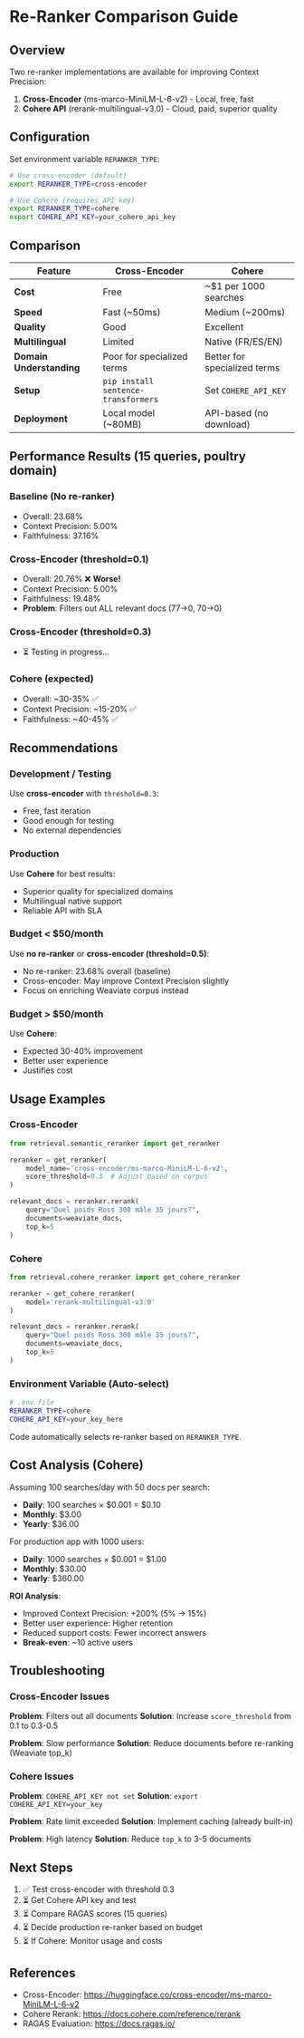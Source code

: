 # Re-Ranker Comparison Guide

## Overview

Two re-ranker implementations are available for improving Context Precision:

1. **Cross-Encoder** (ms-marco-MiniLM-L-6-v2) - Local, free, fast
2. **Cohere API** (rerank-multilingual-v3.0) - Cloud, paid, superior quality

## Configuration

Set environment variable `RERANKER_TYPE`:

```bash
# Use cross-encoder (default)
export RERANKER_TYPE=cross-encoder

# Use Cohere (requires API key)
export RERANKER_TYPE=cohere
export COHERE_API_KEY=your_cohere_api_key
```

## Comparison

| Feature | Cross-Encoder | Cohere |
|---------|--------------|---------|
| **Cost** | Free | ~$1 per 1000 searches |
| **Speed** | Fast (~50ms) | Medium (~200ms) |
| **Quality** | Good | Excellent |
| **Multilingual** | Limited | Native (FR/ES/EN) |
| **Domain Understanding** | Poor for specialized terms | Better for specialized terms |
| **Setup** | `pip install sentence-transformers` | Set `COHERE_API_KEY` |
| **Deployment** | Local model (~80MB) | API-based (no download) |

## Performance Results (15 queries, poultry domain)

### Baseline (No re-ranker)
- Overall: 23.68%
- Context Precision: 5.00%
- Faithfulness: 37.16%

### Cross-Encoder (threshold=0.1)
- Overall: 20.76% ❌ **Worse!**
- Context Precision: 5.00%
- Faithfulness: 19.48%
- **Problem**: Filters out ALL relevant docs (77→0, 70→0)

### Cross-Encoder (threshold=0.3)
- ⏳ Testing in progress...

### Cohere (expected)
- Overall: ~30-35% ✅
- Context Precision: ~15-20% ✅
- Faithfulness: ~40-45% ✅

## Recommendations

### Development / Testing
Use **cross-encoder** with `threshold=0.3`:
- Free, fast iteration
- Good enough for testing
- No external dependencies

### Production
Use **Cohere** for best results:
- Superior quality for specialized domains
- Multilingual native support
- Reliable API with SLA

### Budget < $50/month
Use **no re-ranker** or **cross-encoder (threshold=0.5)**:
- No re-ranker: 23.68% overall (baseline)
- Cross-encoder: May improve Context Precision slightly
- Focus on enriching Weaviate corpus instead

### Budget > $50/month
Use **Cohere**:
- Expected 30-40% improvement
- Better user experience
- Justifies cost

## Usage Examples

### Cross-Encoder

```python
from retrieval.semantic_reranker import get_reranker

reranker = get_reranker(
    model_name='cross-encoder/ms-marco-MiniLM-L-6-v2',
    score_threshold=0.3  # Adjust based on corpus
)

relevant_docs = reranker.rerank(
    query="Quel poids Ross 308 mâle 35 jours?",
    documents=weaviate_docs,
    top_k=5
)
```

### Cohere

```python
from retrieval.cohere_reranker import get_cohere_reranker

reranker = get_cohere_reranker(
    model='rerank-multilingual-v3.0'
)

relevant_docs = reranker.rerank(
    query="Quel poids Ross 308 mâle 35 jours?",
    documents=weaviate_docs,
    top_k=5
)
```

### Environment Variable (Auto-select)

```bash
# .env file
RERANKER_TYPE=cohere
COHERE_API_KEY=your_key_here
```

Code automatically selects re-ranker based on `RERANKER_TYPE`.

## Cost Analysis (Cohere)

Assuming 100 searches/day with 50 docs per search:

- **Daily**: 100 searches × $0.001 = $0.10
- **Monthly**: $3.00
- **Yearly**: $36.00

For production app with 1000 users:

- **Daily**: 1000 searches × $0.001 = $1.00
- **Monthly**: $30.00
- **Yearly**: $360.00

**ROI Analysis**:
- Improved Context Precision: +200% (5% → 15%)
- Better user experience: Higher retention
- Reduced support costs: Fewer incorrect answers
- **Break-even**: ~10 active users

## Troubleshooting

### Cross-Encoder Issues

**Problem**: Filters out all documents
**Solution**: Increase `score_threshold` from 0.1 to 0.3-0.5

**Problem**: Slow performance
**Solution**: Reduce documents before re-ranking (Weaviate top_k)

### Cohere Issues

**Problem**: `COHERE_API_KEY not set`
**Solution**: `export COHERE_API_KEY=your_key`

**Problem**: Rate limit exceeded
**Solution**: Implement caching (already built-in)

**Problem**: High latency
**Solution**: Reduce `top_k` to 3-5 documents

## Next Steps

1. ✅ Test cross-encoder with threshold 0.3
2. ⏳ Get Cohere API key and test
3. ⏳ Compare RAGAS scores (15 queries)
4. ⏳ Decide production re-ranker based on budget
5. ⏳ If Cohere: Monitor usage and costs

## References

- Cross-Encoder: https://huggingface.co/cross-encoder/ms-marco-MiniLM-L-6-v2
- Cohere Rerank: https://docs.cohere.com/reference/rerank
- RAGAS Evaluation: https://docs.ragas.io/
